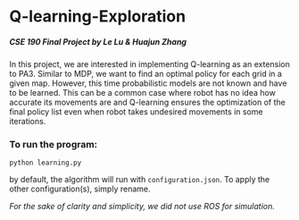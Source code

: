 # Q-learning-Exploration
##### CSE 190 Final Project by Le Lu & Huajun Zhang

In this project, we are interested in implementing Q-learning as an extension to PA3. Similar to MDP, we want to find an optimal policy for each grid in a given map. However, this time probabilistic models are not known and have to be learned. This can be a common case where robot has no idea how accurate its movements are and Q-learning ensures the optimization of the final policy list even when robot takes undesired movements in some iterations.



### To run the program:
`python learning.py`

by default, the algorithm will run with `configuration.json`. To apply the other configuration(s), simply rename.

*For the sake of clarity and simplicity, we did not use ROS for simulation.*

